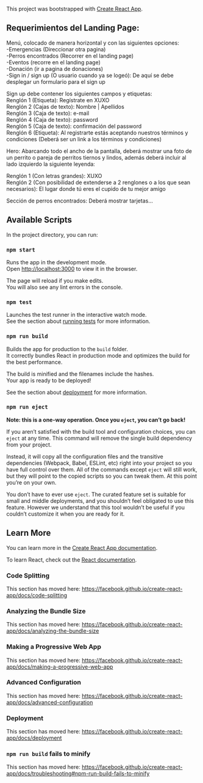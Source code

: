 This project was bootstrapped with [Create React App](https://github.com/facebook/create-react-app).

## Requerimientos del Landing Page:

Menú, colocado de manera horizontal y con las siguientes opciones:<br>
-Emergencias (Direccionar otra pagina)<br>
-Perros encontrados (Recorrer en el landing page)<br>
-Eventos (recorre en el landing page)<br>
-Donación (ir a pagina de donaciones)<br>
-Sign in / sign up (O usuario cuando ya se logeó): De aquí se debe desplegar un formulario para el sign up<br>

Sign up debe contener los siguientes campos y etiquetas:<br>
Renglón 1 (Etiqueta): Regístrate en XUXO<br>
Renglón 2 (Cajas de texto):  Nombre | Apellidos<br>
Renglón 3 (Caja de texto):  e-mail<br>
Renglón 4 (Caja de texto):  password<br>
Renglón 5 (Caja de texto):  confirmación del password<br>
Renglón 6 (Etiqueta): Al registrarte estás aceptando nuestros términos y condiciones (Deberá ser un link a los términos y condiciones)<br>

Hero: Abarcando todo el ancho de la pantalla, deberá mostrar una foto de un perrito o pareja de perritos tiernos y lindos, además deberá incluir al lado izquierdo la siguiente leyenda:<br>

Renglón 1 (Con letras grandes): XUXO<br>
Renglón 2 (Con posibilidad de extenderse a 2 renglones o a los que sean necesarios):  El lugar donde tú eres el cupido de tu mejor amigo<br>

Sección de perros encontrados: Deberá mostrar tarjetas...<br>

## Available Scripts

In the project directory, you can run:

### `npm start`

Runs the app in the development mode.<br>
Open [http://localhost:3000](http://localhost:3000) to view it in the browser.

The page will reload if you make edits.<br>
You will also see any lint errors in the console.

### `npm test`

Launches the test runner in the interactive watch mode.<br>
See the section about [running tests](https://facebook.github.io/create-react-app/docs/running-tests) for more information.

### `npm run build`

Builds the app for production to the `build` folder.<br>
It correctly bundles React in production mode and optimizes the build for the best performance.

The build is minified and the filenames include the hashes.<br>
Your app is ready to be deployed!

See the section about [deployment](https://facebook.github.io/create-react-app/docs/deployment) for more information.

### `npm run eject`

**Note: this is a one-way operation. Once you `eject`, you can’t go back!**

If you aren’t satisfied with the build tool and configuration choices, you can `eject` at any time. This command will remove the single build dependency from your project.

Instead, it will copy all the configuration files and the transitive dependencies (Webpack, Babel, ESLint, etc) right into your project so you have full control over them. All of the commands except `eject` will still work, but they will point to the copied scripts so you can tweak them. At this point you’re on your own.

You don’t have to ever use `eject`. The curated feature set is suitable for small and middle deployments, and you shouldn’t feel obligated to use this feature. However we understand that this tool wouldn’t be useful if you couldn’t customize it when you are ready for it.

## Learn More

You can learn more in the [Create React App documentation](https://facebook.github.io/create-react-app/docs/getting-started).

To learn React, check out the [React documentation](https://reactjs.org/).

### Code Splitting

This section has moved here: https://facebook.github.io/create-react-app/docs/code-splitting

### Analyzing the Bundle Size

This section has moved here: https://facebook.github.io/create-react-app/docs/analyzing-the-bundle-size

### Making a Progressive Web App

This section has moved here: https://facebook.github.io/create-react-app/docs/making-a-progressive-web-app

### Advanced Configuration

This section has moved here: https://facebook.github.io/create-react-app/docs/advanced-configuration

### Deployment

This section has moved here: https://facebook.github.io/create-react-app/docs/deployment

### `npm run build` fails to minify

This section has moved here: https://facebook.github.io/create-react-app/docs/troubleshooting#npm-run-build-fails-to-minify
